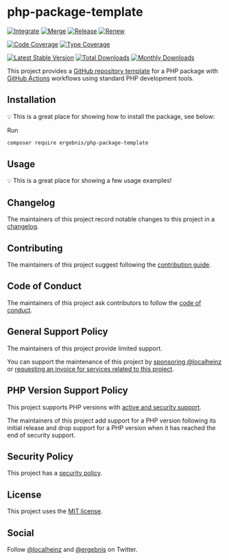 # php-package-template

[![Integrate](https://github.com/ergebnis/php-package-template/workflows/Integrate/badge.svg)](https://github.com/ergebnis/php-package-template/actions)
[![Merge](https://github.com/ergebnis/php-package-template/workflows/Merge/badge.svg)](https://github.com/ergebnis/php-package-template/actions)
[![Release](https://github.com/ergebnis/php-package-template/workflows/Release/badge.svg)](https://github.com/ergebnis/php-package-template/actions)
[![Renew](https://github.com/ergebnis/php-package-template/workflows/Renew/badge.svg)](https://github.com/ergebnis/php-package-template/actions)

[![Code Coverage](https://codecov.io/gh/ergebnis/php-package-template/branch/main/graph/badge.svg)](https://codecov.io/gh/ergebnis/php-package-template)
[![Type Coverage](https://shepherd.dev/github/ergebnis/php-package-template/coverage.svg)](https://shepherd.dev/github/ergebnis/php-package-template)

[![Latest Stable Version](https://poser.pugx.org/ergebnis/php-package-template/v/stable)](https://packagist.org/packages/ergebnis/php-package-template)
[![Total Downloads](https://poser.pugx.org/ergebnis/php-package-template/downloads)](https://packagist.org/packages/ergebnis/php-package-template)
[![Monthly Downloads](http://poser.pugx.org/ergebnis/php-package-template/d/monthly)](https://packagist.org/packages/ergebnis/php-package-template)

This project provides a [GitHub repository template](https://docs.github.com/en/repositories/creating-and-managing-repositories/creating-a-repository-from-a-template) for a PHP package with [GitHub Actions](https://docs.github.com/en/actions) workflows using standard PHP development tools.

## Installation

💡 This is a great place for showing how to install the package, see below:

Run

```sh
composer require ergebnis/php-package-template
```

## Usage

💡 This is a great place for showing a few usage examples!

## Changelog

The maintainers of this project record notable changes to this project in a [changelog](CHANGELOG.md).

## Contributing

The maintainers of this project suggest following the [contribution guide](.github/CONTRIBUTING.md).

## Code of Conduct

The maintainers of this project ask contributors to follow the [code of conduct](.github/CODE_OF_CONDUCT.md).

## General Support Policy

The maintainers of this project provide limited support.

You can support the maintenance of this project by [sponsoring @localheinz](https://github.com/sponsors/localheinz) or [requesting an invoice for services related to this project](mailto:am@localheinz.com?subject=ergebnis/php-package-template:%20Requesting%20invoice%20for%20services).

## PHP Version Support Policy

This project supports PHP versions with [active and security support](https://www.php.net/supported-versions.php).

The maintainers of this project add support for a PHP version following its initial release and drop support for a PHP version when it has reached the end of security support.

## Security Policy

This project has a [security policy](.github/SECURITY.md).

## License

This project uses the [MIT license](LICENSE.md).

## Social

Follow [@localheinz](https://twitter.com/intent/follow?screen_name=localheinz) and [@ergebnis](https://twitter.com/intent/follow?screen_name=ergebnis) on Twitter.
